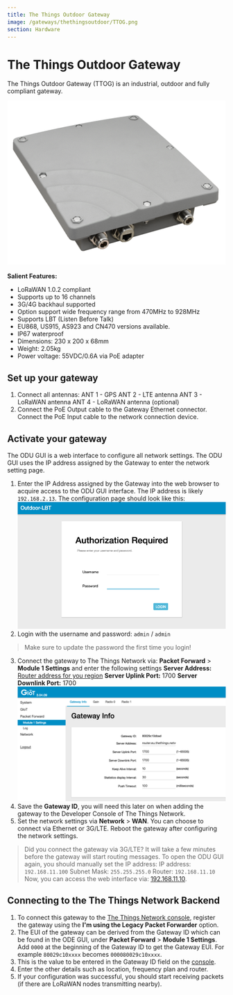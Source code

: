 ```yaml
---
title: The Things Outdoor Gateway
image: /gateways/thethingsoutdoor/TTOG.png
section: Hardware
---
```



# The Things Outdoor Gateway

The Things Outdoor Gateway (TTOG) is an industrial, outdoor and fully compliant gateway.

![TTOG](TTOG.png)

**Salient Features:**

* LoRaWAN 1.0.2 compliant
* Supports up to 16 channels
* 3G/4G backhaul supported
* Option support wide frequency range from 470MHz to 928MHz
* Supports LBT (Listen Before Talk)
* EU868, US915, AS923 and CN470 versions available.
* IP67 waterproof
* Dimensions: 230 x 200 x 68mm
* Weight: 2.05kg
* Power voltage: 55VDC/0.6A via PoE adapter


## Set up your gateway

1. Connect all antennas:
 ANT 1 - GPS
 ANT 2 - LTE antenna
 ANT 3 - LoRaWAN antenna
 ANT 4 - LoRaWAN antenna (optional)
2. Connect the PoE Output cable to the Gateway Ethernet connector. Connect the PoE Input cable to the network connection device.




## Activate your gateway

The ODU GUI is a web interface to configure all network settings. The ODU GUI uses the IP address assigned by the Gateway to enter the network setting page.

1. Enter the IP Address assigned by the Gateway into the web browser to acquire access to the ODU GUI interface. The IP address is likely `192.168.2.13`. The configuration page should look like this:
 ![GUI](GUI.png)
2. Login with the username and password: `admin` / `admin`
 > Make sure to update the password the first time you login!
3. Connect the gateway to The Things Network via: **Packet Forward** > **Module 1 Settings** and enter the following settings
 **Server Address:** [Router address for you region](https://www.thethingsnetwork.org/docs/gateways/packet-forwarder/semtech-udp.html#router-addresses) 
 **Server Uplink Port:** 1700
 **Server Downlink Port:** 1700
 ![Gateway Settings](gateway-info.png)
4. Save the **Gateway ID**, you will need this later on when adding the gateway to the Developer Console of The Things Network.
5. Set the network settings via **Network** > **WAN**. You can choose to connect via Ethernet or 3G/LTE. Reboot the gateway after configuring the network settings.
 
 > Did you connect the gateway via 3G/LTE? It will take a few minutes before the gateway will start routing messages. 
 > To open the ODU GUI again, you should manually set the IP address:
 > IP address: `192.168.11.100`
 > Subnet Mask: `255.255.255.0`
 > Router: `192.168.11.10`
 > Now, you can access the web interface via: [192.168.11.10](http://192.168.11.10).



## Connecting to the The Things Network Backend

1. To connect this gateway to the [The Things Network console](https://console.thethingsnetwork.org/), register the gateway using the **I'm using the Legacy Packet Forwarder** option. 
2. The EUI of the gateway can be derived from the Gateway ID which can be found in the ODE GUI, under **Packet Forward** > **Module 1 Settings**. Add `0000` at the beginning of the Gateway ID to get the Gateway EUI. For example `80029c10xxxx` becomes `000080029c10xxxx`.
4. This is the value to be entered in the Gateway ID field on the [console](https://console.thethingsnetwork.org).
5. Enter the other details such as location, frequency plan and router.
6. If your configuration was successful, you should start receiving packets (if there are LoRaWAN nodes transmitting nearby).
